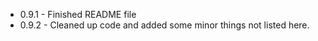 - 0.9.1 - Finished README file
- 0.9.2 - Cleaned up code and added some minor things not listed here.